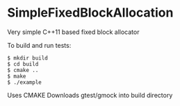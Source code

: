 # SimpleFixedBlockAllocation

Very simple C++11 based fixed block allocator

To build and run tests:
```
$ mkdir build
$ cd build
$ cmake ..
$ make
$ ./example
```

Uses CMAKE
Downloads gtest/gmock into build directory
